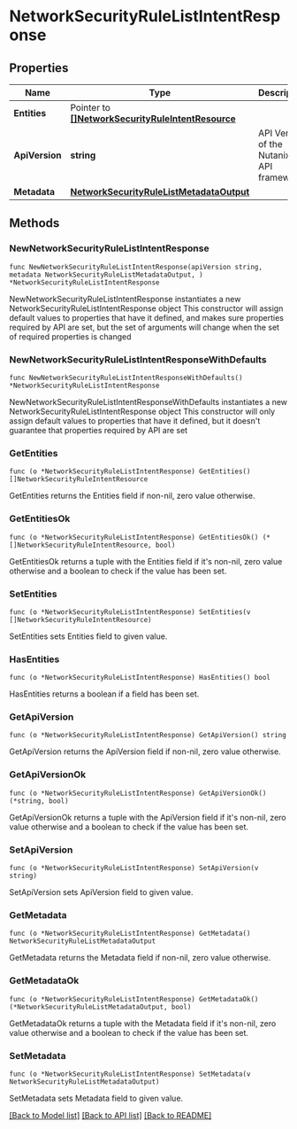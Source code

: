 # NetworkSecurityRuleListIntentResponse

## Properties

Name | Type | Description | Notes
------------ | ------------- | ------------- | -------------
**Entities** | Pointer to [**[]NetworkSecurityRuleIntentResource**](NetworkSecurityRuleIntentResource.md) |  | [optional] 
**ApiVersion** | **string** | API Version of the Nutanix v3 API framework. | [readonly] [default to "3.1.0"]
**Metadata** | [**NetworkSecurityRuleListMetadataOutput**](NetworkSecurityRuleListMetadataOutput.md) |  | 

## Methods

### NewNetworkSecurityRuleListIntentResponse

`func NewNetworkSecurityRuleListIntentResponse(apiVersion string, metadata NetworkSecurityRuleListMetadataOutput, ) *NetworkSecurityRuleListIntentResponse`

NewNetworkSecurityRuleListIntentResponse instantiates a new NetworkSecurityRuleListIntentResponse object
This constructor will assign default values to properties that have it defined,
and makes sure properties required by API are set, but the set of arguments
will change when the set of required properties is changed

### NewNetworkSecurityRuleListIntentResponseWithDefaults

`func NewNetworkSecurityRuleListIntentResponseWithDefaults() *NetworkSecurityRuleListIntentResponse`

NewNetworkSecurityRuleListIntentResponseWithDefaults instantiates a new NetworkSecurityRuleListIntentResponse object
This constructor will only assign default values to properties that have it defined,
but it doesn't guarantee that properties required by API are set

### GetEntities

`func (o *NetworkSecurityRuleListIntentResponse) GetEntities() []NetworkSecurityRuleIntentResource`

GetEntities returns the Entities field if non-nil, zero value otherwise.

### GetEntitiesOk

`func (o *NetworkSecurityRuleListIntentResponse) GetEntitiesOk() (*[]NetworkSecurityRuleIntentResource, bool)`

GetEntitiesOk returns a tuple with the Entities field if it's non-nil, zero value otherwise
and a boolean to check if the value has been set.

### SetEntities

`func (o *NetworkSecurityRuleListIntentResponse) SetEntities(v []NetworkSecurityRuleIntentResource)`

SetEntities sets Entities field to given value.

### HasEntities

`func (o *NetworkSecurityRuleListIntentResponse) HasEntities() bool`

HasEntities returns a boolean if a field has been set.

### GetApiVersion

`func (o *NetworkSecurityRuleListIntentResponse) GetApiVersion() string`

GetApiVersion returns the ApiVersion field if non-nil, zero value otherwise.

### GetApiVersionOk

`func (o *NetworkSecurityRuleListIntentResponse) GetApiVersionOk() (*string, bool)`

GetApiVersionOk returns a tuple with the ApiVersion field if it's non-nil, zero value otherwise
and a boolean to check if the value has been set.

### SetApiVersion

`func (o *NetworkSecurityRuleListIntentResponse) SetApiVersion(v string)`

SetApiVersion sets ApiVersion field to given value.


### GetMetadata

`func (o *NetworkSecurityRuleListIntentResponse) GetMetadata() NetworkSecurityRuleListMetadataOutput`

GetMetadata returns the Metadata field if non-nil, zero value otherwise.

### GetMetadataOk

`func (o *NetworkSecurityRuleListIntentResponse) GetMetadataOk() (*NetworkSecurityRuleListMetadataOutput, bool)`

GetMetadataOk returns a tuple with the Metadata field if it's non-nil, zero value otherwise
and a boolean to check if the value has been set.

### SetMetadata

`func (o *NetworkSecurityRuleListIntentResponse) SetMetadata(v NetworkSecurityRuleListMetadataOutput)`

SetMetadata sets Metadata field to given value.



[[Back to Model list]](../README.md#documentation-for-models) [[Back to API list]](../README.md#documentation-for-api-endpoints) [[Back to README]](../README.md)


